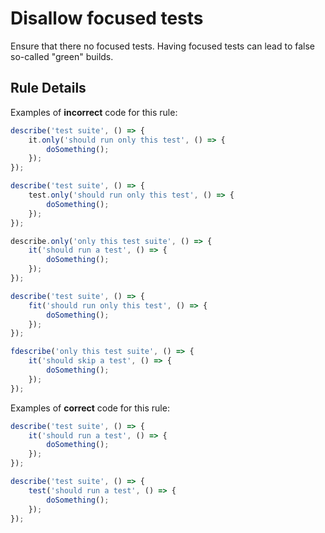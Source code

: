 # Disallow focused tests

Ensure that there no focused tests. Having focused tests can lead to false so-called "green" builds.

## Rule Details

Examples of **incorrect** code for this rule:

```js
describe('test suite', () => {
    it.only('should run only this test', () => {
        doSomething();
    });
});

describe('test suite', () => {
    test.only('should run only this test', () => {
        doSomething();
    });
});

describe.only('only this test suite', () => {
    it('should run a test', () => {
        doSomething();
    });
});

describe('test suite', () => {
    fit('should run only this test', () => {
        doSomething();
    });
});

fdescribe('only this test suite', () => {
    it('should skip a test', () => {
        doSomething();
    });
});
```

Examples of **correct** code for this rule:

```js
describe('test suite', () => {
    it('should run a test', () => {
        doSomething();
    });
});

describe('test suite', () => {
    test('should run a test', () => {
        doSomething();
    });
});
```
